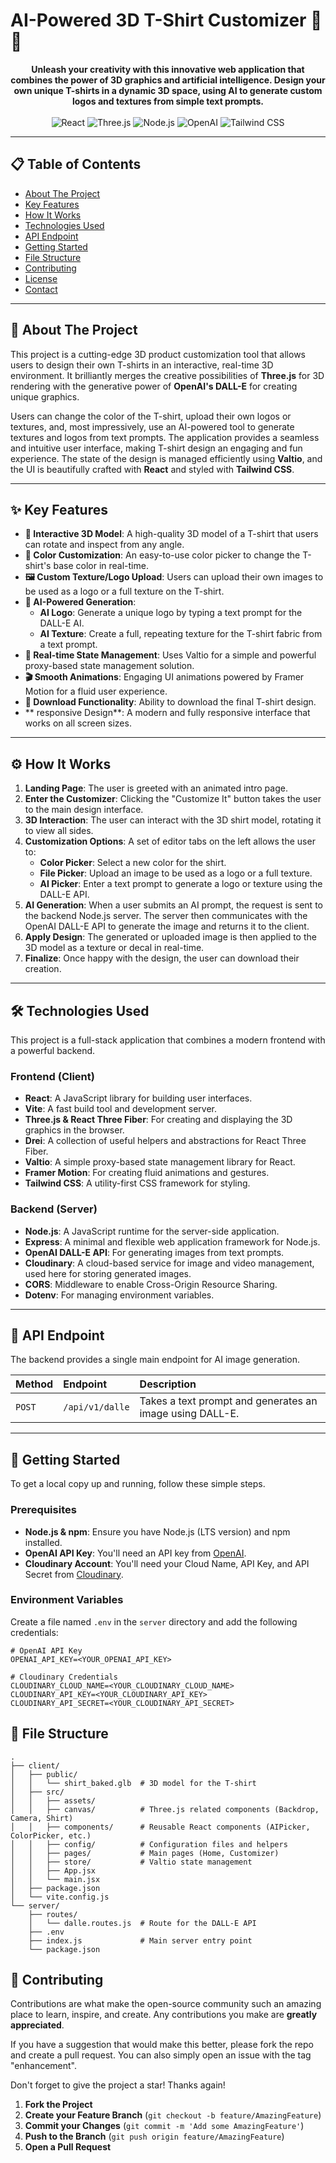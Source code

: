 # AI-Powered 3D T-Shirt Customizer 👕✨

<div align="center">
  <strong>Unleash your creativity with this innovative web application that combines the power of 3D graphics and artificial intelligence. Design your own unique T-shirts in a dynamic 3D space, using AI to generate custom logos and textures from simple text prompts.</strong>
</div>

<br/>

<!-- Badges -->
<div align="center">
  <img src="https://img.shields.io/badge/React-20232A?style=for-the-badge&logo=react&logoColor=61DAFB" alt="React">
  <img src="https://img.shields.io/badge/Three.js-000000?style=for-the-badge&logo=three.js&logoColor=white" alt="Three.js">
  <img src="https://img.shields.io/badge/Node.js-339933?style=for-the-badge&logo=nodedotjs&logoColor=white" alt="Node.js">
    <img src="https://img.shields.io/badge/OpenAI-412991?style=for-the-badge&logo=openai&logoColor=white" alt="OpenAI">
  <img src="https://img.shields.io/badge/Tailwind_CSS-38B2AC?style=for-the-badge&logo=tailwind-css&logoColor=white" alt="Tailwind CSS">
</div>

---

## 📋 Table of Contents

- [About The Project](#-about-the-project)
- [Key Features](#-key-features)
- [How It Works](#-how-it-works)
- [Technologies Used](#️-technologies-used)
- [API Endpoint](#-api-endpoint)
- [Getting Started](#-getting-started)
- [File Structure](#-file-structure)
- [Contributing](#-contributing)
- [License](#-license)
- [Contact](#-contact)

---

## 🌟 About The Project

This project is a cutting-edge 3D product customization tool that allows users to design their own T-shirts in an interactive, real-time 3D environment. It brilliantly merges the creative possibilities of **Three.js** for 3D rendering with the generative power of **OpenAI's DALL-E** for creating unique graphics.

Users can change the color of the T-shirt, upload their own logos or textures, and, most impressively, use an AI-powered tool to generate textures and logos from text prompts. The application provides a seamless and intuitive user interface, making T-shirt design an engaging and fun experience. The state of the design is managed efficiently using **Valtio**, and the UI is beautifully crafted with **React** and styled with **Tailwind CSS**.

---

## ✨ Key Features

- **👕 Interactive 3D Model**: A high-quality 3D model of a T-shirt that users can rotate and inspect from any angle.
- **🎨 Color Customization**: An easy-to-use color picker to change the T-shirt's base color in real-time.
- **🖼️ Custom Texture/Logo Upload**: Users can upload their own images to be used as a logo or a full texture on the T-shirt.
- **🤖 AI-Powered Generation**:
    -   **AI Logo**: Generate a unique logo by typing a text prompt for the DALL-E AI.
    -   **AI Texture**: Create a full, repeating texture for the T-shirt fabric from a text prompt.
- **🔄 Real-time State Management**: Uses Valtio for a simple and powerful proxy-based state management solution.
- **🎬 Smooth Animations**: Engaging UI animations powered by Framer Motion for a fluid user experience.
- **💾 Download Functionality**: Ability to download the final T-shirt design.
- ** responsive Design**: A modern and fully responsive interface that works on all screen sizes.

---

## ⚙️ How It Works

1.  **Landing Page**: The user is greeted with an animated intro page.
2.  **Enter the Customizer**: Clicking the "Customize It" button takes the user to the main design interface.
3.  **3D Interaction**: The user can interact with the 3D shirt model, rotating it to view all sides.
4.  **Customization Options**: A set of editor tabs on the left allows the user to:
    -   **Color Picker**: Select a new color for the shirt.
    -   **File Picker**: Upload an image to be used as a logo or a full texture.
    -   **AI Picker**: Enter a text prompt to generate a logo or texture using the DALL-E API.
5.  **AI Generation**: When a user submits an AI prompt, the request is sent to the backend Node.js server. The server then communicates with the OpenAI DALL-E API to generate the image and returns it to the client.
6.  **Apply Design**: The generated or uploaded image is then applied to the 3D model as a texture or decal in real-time.
7.  **Finalize**: Once happy with the design, the user can download their creation.

---

## 🛠️ Technologies Used

This project is a full-stack application that combines a modern frontend with a powerful backend.

### Frontend (Client)

- **React**: A JavaScript library for building user interfaces.
- **Vite**: A fast build tool and development server.
- **Three.js & React Three Fiber**: For creating and displaying the 3D graphics in the browser.
- **Drei**: A collection of useful helpers and abstractions for React Three Fiber.
- **Valtio**: A simple proxy-based state management library for React.
- **Framer Motion**: For creating fluid animations and gestures.
- **Tailwind CSS**: A utility-first CSS framework for styling.

### Backend (Server)

- **Node.js**: A JavaScript runtime for the server-side application.
- **Express**: A minimal and flexible web application framework for Node.js.
- **OpenAI DALL-E API**: For generating images from text prompts.
- **Cloudinary**: A cloud-based service for image and video management, used here for storing generated images.
- **CORS**: Middleware to enable Cross-Origin Resource Sharing.
- **Dotenv**: For managing environment variables.

---

## 🔌 API Endpoint

The backend provides a single main endpoint for AI image generation.

| Method | Endpoint         | Description                                     |
| :----- | :--------------- | :---------------------------------------------- |
| `POST` | `/api/v1/dalle`  | Takes a text prompt and generates an image using DALL-E. |

---

## 🚀 Getting Started

To get a local copy up and running, follow these simple steps.

### Prerequisites

- **Node.js & npm**: Ensure you have Node.js (LTS version) and npm installed.
- **OpenAI API Key**: You'll need an API key from [OpenAI](https://platform.openai.com/signup/).
- **Cloudinary Account**: You'll need your Cloud Name, API Key, and API Secret from [Cloudinary](https://cloudinary.com/users/register/free).

### Environment Variables

Create a file named `.env` in the `server` directory and add the following credentials:

```env
# OpenAI API Key
OPENAI_API_KEY=<YOUR_OPENAI_API_KEY>

# Cloudinary Credentials
CLOUDINARY_CLOUD_NAME=<YOUR_CLOUDINARY_CLOUD_NAME>
CLOUDINARY_API_KEY=<YOUR_CLOUDINARY_API_KEY>
CLOUDINARY_API_SECRET=<YOUR_CLOUDINARY_API_SECRET>
```

## 📂 File Structure

```
.
├── client/
│   ├── public/
│   │   └── shirt_baked.glb  # 3D model for the T-shirt
│   ├── src/
│   │   ├── assets/
│   │   ├── canvas/          # Three.js related components (Backdrop, Camera, Shirt)
│   │   ├── components/      # Reusable React components (AIPicker, ColorPicker, etc.)
│   │   ├── config/          # Configuration files and helpers
│   │   ├── pages/           # Main pages (Home, Customizer)
│   │   ├── store/           # Valtio state management
│   │   ├── App.jsx
│   │   └── main.jsx
│   ├── package.json
│   └── vite.config.js
└── server/
    ├── routes/
    │   └── dalle.routes.js  # Route for the DALL-E API
    ├── .env
    ├── index.js             # Main server entry point
    └── package.json
```

## 🤝 Contributing

Contributions are what make the open-source community such an amazing place to learn, inspire, and create. Any contributions you make are **greatly appreciated**.

If you have a suggestion that would make this better, please fork the repo and create a pull request. You can also simply open an issue with the tag "enhancement".

Don't forget to give the project a star! Thanks again!

1.  **Fork the Project**
2.  **Create your Feature Branch** (`git checkout -b feature/AmazingFeature`)
3.  **Commit your Changes** (`git commit -m 'Add some AmazingFeature'`)
4.  **Push to the Branch** (`git push origin feature/AmazingFeature`)
5.  **Open a Pull Request**
